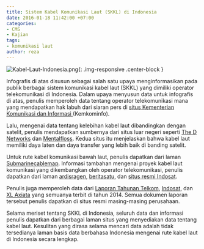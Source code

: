 ```yaml
---
title: Sistem Kabel Komunikasi Laut (SKKL) di Indonesia
date: 2016-01-18 11:42:00 +07:00
categories:
- CMS
- Kajian
tags:
- komunikasi laut
author: reza
---
```


![Kabel-Laut-Indonesia.png](/uploads/Kabel-Laut-Indonesia.png){: .img-responsive .center-block }

Infografis di atas disusun sebagai salah satu upaya menginformasikan pada publik berbagai sistem komunikasi kabel laut (SKKL) yang dimiliki operator telekomunikasi di Indonesia. Dalam upaya menyusun data untuk infografis di atas, penulis memperoleh data tentang operator telekomunikasi mana yang mendapatkan hak labuh dari siaran pers di [situs Kementerian Komunikasi dan Informasi ](http://www.postel.go.id/info_view_c_26_p_1688.htm)(Kemkominfo).

Lalu, mengenai data tentang kelebihan kabel laut dibandingkan dengan satelit, penulis mendapatkan sumbernya dari situs luar negeri seperti [The D Networks](http://thednetworks.com/2012/03/21/how-are-undersea-cables-laid-in-the-oceans-advantages-over-satellite/) dan [Mentalfloss](http://mentalfloss.com/article/60150/10-facts-about-internets-undersea-cables). Kedua situs itu menjelaskan bahwa kabel laut memiliki daya laten dan daya transfer yang lebih baik di banding satelit.

Untuk rute kabel komunikasi bawah laut, penulis dapatkan dari laman [Submarinecablemap](http://www.submarinecablemap.com/). Informasi tambahan mengenai proyek kabel laut komunikasi yang dikembangkan oleh operator telekomunikasi, penulis dapatkan dari laman [ardisragen](http://blog.ardisragen.net/jaringan-kabel-bawah-laut-yang-menghubungkan-internet.htmlisragen), [beritasatu](http://www.beritasatu.com/nasional/145195-kabel-bawah-laut-3-operator-telekomunikasi-rusak-terkena-jangkar-kapal-liar.html), dan [situs resmi Indosat](http://icity.indosat.com/t5/Layanan-Lainnya/WTI-Indosat-Ikut-Perkuat-Kabel-Laut-APX-WEST/td-p/109123).

Penulis juga memperoleh data dari [Laporan Tahunan Telkom](http://www.telkom.co.id/assets/uploads/2013/05/AR-TELKOM-2014-BAHASA.pdf), [Indosat](http://assets.indosatooredoo.com/Assets/Upload/PDF/Laporan%20Tahunan/Indo/AR%20INDOSAT%202014_INDO_25%20mei.pdf), dan [XL Axiata](http://www.xl.co.id/ss/Satellite?blobcol=urldata&blobheader=application%2Fpdf&blobkey=id&blobtable=MungoBlobs&blobwhere=1364677187312&ssbinary=true) yang semuanya terbit di tahun 2014. Semua dokumen laporan tersebut penulis dapatkan di situs resmi masing-masing perusahaan.

Selama meriset tentang SKKL di Indonesia, seluruh data dan informasi penulis dapatkan dari berbagai laman situs yang menyediakan data tentang kabel laut. Kesulitan yang dirasa selama mencari data adalah tidak tersedianya laman basis data berbahasa Indonesia mengenai rute kabel laut di Indonesia secara lengkap.